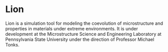 Lion
=====

Lion is a simulation tool for modeling the coevolution of microstructure and properties in materials under extreme environments. It is under development at the Microstructure Science and Engineering Laboratory at Pennsylvania State University under the direction of Professor Michael Tonks.
